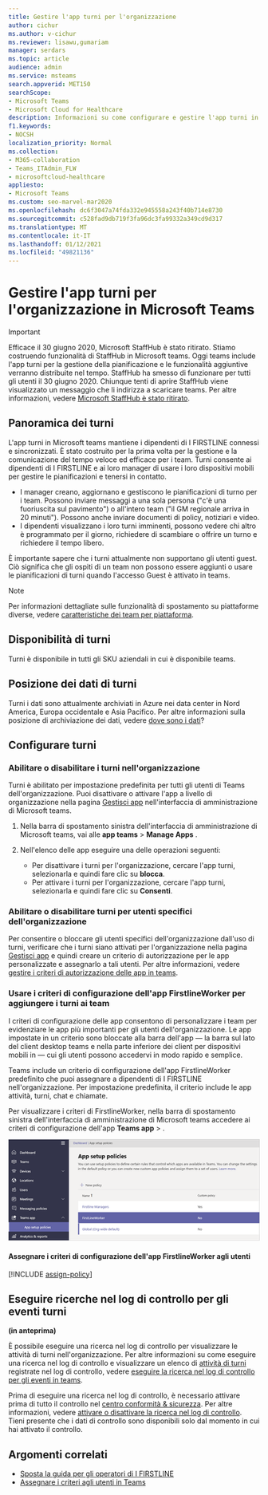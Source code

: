 ```yaml
---
title: Gestire l'app turni per l'organizzazione
author: cichur
ms.author: v-cichur
ms.reviewer: lisawu,gumariam
manager: serdars
ms.topic: article
audience: admin
ms.service: msteams
search.appverid: MET150
searchScope:
- Microsoft Teams
- Microsoft Cloud for Healthcare
description: Informazioni su come configurare e gestire l'app turni in teams per gli operatori di I FIRSTLINE dell'organizzazione.
f1.keywords:
- NOCSH
localization_priority: Normal
ms.collection:
- M365-collaboration
- Teams_ITAdmin_FLW
- microsoftcloud-healthcare
appliesto:
- Microsoft Teams
ms.custom: seo-marvel-mar2020
ms.openlocfilehash: dc6f3047a74fda332e945558a243f40b714e8730
ms.sourcegitcommit: c528fad9db719f3fa96dc3fa99332a349cd9d317
ms.translationtype: MT
ms.contentlocale: it-IT
ms.lasthandoff: 01/12/2021
ms.locfileid: "49821136"
---
```

# <a name="manage-the-shifts-app-for-your-organization-in-microsoft-teams"></a>Gestire l'app turni per l'organizzazione in Microsoft Teams

> [!IMPORTANT]
> Efficace il 30 giugno 2020, Microsoft StaffHub è stato ritirato. Stiamo costruendo funzionalità di StaffHub in Microsoft teams. Oggi teams include l'app turni per la gestione della pianificazione e le funzionalità aggiuntive verranno distribuite nel tempo. StaffHub ha smesso di funzionare per tutti gli utenti il 30 giugno 2020. Chiunque tenti di aprire StaffHub viene visualizzato un messaggio che li indirizza a scaricare teams. Per altre informazioni, vedere [Microsoft StaffHub è stato ritirato](microsoft-staffhub-to-be-retired.md).  

## <a name="overview-of-shifts"></a>Panoramica dei turni

L'app turni in Microsoft teams mantiene i dipendenti di I FIRSTLINE connessi e sincronizzati. È stato costruito per la prima volta per la gestione e la comunicazione del tempo veloce ed efficace per i team. Turni consente ai dipendenti di I FIRSTLINE e ai loro manager di usare i loro dispositivi mobili per gestire le pianificazioni e tenersi in contatto.

- I manager creano, aggiornano e gestiscono le pianificazioni di turno per i team. Possono inviare messaggi a una sola persona ("c'è una fuoriuscita sul pavimento") o all'intero team ("il GM regionale arriva in 20 minuti"). Possono anche inviare documenti di policy, notiziari e video. 
- I dipendenti visualizzano i loro turni imminenti, possono vedere chi altro è programmato per il giorno, richiedere di scambiare o offrire un turno e richiedere il tempo libero. 

È importante sapere che i turni attualmente non supportano gli utenti guest. Ciò significa che gli ospiti di un team non possono essere aggiunti o usare le pianificazioni di turni quando l'accesso Guest è attivato in teams. 

> [!Note]
> Per informazioni dettagliate sulle funzionalità di spostamento su piattaforme diverse, vedere [caratteristiche dei team per piattaforma](https://support.microsoft.com/office/teams-features-by-platform-debe7ff4-7db4-4138-b7d0-fcc276f392d3).

## <a name="availability-of-shifts"></a>Disponibilità di turni

Turni è disponibile in tutti gli SKU aziendali in cui è disponibile teams.

## <a name="location-of-shifts-data"></a>Posizione dei dati di turni

Turni i dati sono attualmente archiviati in Azure nei data center in Nord America, Europa occidentale e Asia Pacifico. Per altre informazioni sulla posizione di archiviazione dei dati, vedere [dove sono i dati](http://o365datacentermap.azurewebsites.net/)?

## <a name="set-up-shifts"></a>Configurare turni

### <a name="enable-or-disable-shifts-in-your-organization"></a>Abilitare o disabilitare i turni nell'organizzazione

Turni è abilitato per impostazione predefinita per tutti gli utenti di Teams dell'organizzazione. Puoi disattivare o attivare l'app a livello di organizzazione nella pagina [Gestisci app](../../manage-apps.md) nell'interfaccia di amministrazione di Microsoft teams.

1. Nella barra di spostamento sinistra dell'interfaccia di amministrazione di Microsoft teams, vai alle **app teams**  >  **Manage Apps** .
2. Nell'elenco delle app eseguire una delle operazioni seguenti:

    - Per disattivare i turni per l'organizzazione, cercare l'app turni, selezionarla e quindi fare clic su **blocca**.
    - Per attivare i turni per l'organizzazione, cercare l'app turni, selezionarla e quindi fare clic su **Consenti**.

### <a name="enable-or-disable-shifts-for-specific-users-in-your-organization"></a>Abilitare o disabilitare turni per utenti specifici dell'organizzazione

Per consentire o bloccare gli utenti specifici dell'organizzazione dall'uso di turni, verificare che i turni siano attivati per l'organizzazione nella pagina [Gestisci app](../../manage-apps.md) e quindi creare un criterio di autorizzazione per le app personalizzate e assegnarlo a tali utenti. Per altre informazioni, vedere [gestire i criteri di autorizzazione delle app in teams](../../teams-app-permission-policies.md).

### <a name="use-the-firstlineworker-app-setup-policy-to-pin-shifts-to-teams"></a>Usare i criteri di configurazione dell'app FirstlineWorker per aggiungere i turni ai team

I criteri di configurazione delle app consentono di personalizzare i team per evidenziare le app più importanti per gli utenti dell'organizzazione. Le app impostate in un criterio sono bloccate alla barra dell'app &mdash; la barra sul lato del client desktop teams e nella parte inferiore dei client per dispositivi mobili in &mdash; cui gli utenti possono accedervi in modo rapido e semplice.
 
Teams include un criterio di configurazione dell'app FirstlineWorker predefinito che puoi assegnare a dipendenti di I FIRSTLINE nell'organizzazione. Per impostazione predefinita, il criterio include le app attività, turni, chat e chiamate. 

Per visualizzare i criteri di FirstlineWorker, nella barra di spostamento sinistra dell'interfaccia di amministrazione di Microsoft teams accedere ai criteri di configurazione dell'app **Teams app**  >  .

![Screenshot dei criteri di configurazione dell'app FirstlineWorker](../../media/firstline-worker-app-setup-policy.png "Screenshot dei criteri di configurazione dell'app FirstlineWorker nell'interfaccia di amministrazione di Microsoft Teams")

#### <a name="assign-the-firstlineworker-app-setup-policy-to-users"></a>Assegnare i criteri di configurazione dell'app FirstlineWorker agli utenti

[!INCLUDE [assign-policy](../../includes/assign-policy.md)]

## <a name="search-the-audit-log-for-shifts-events"></a>Eseguire ricerche nel log di controllo per gli eventi turni

**(in anteprima)**

È possibile eseguire una ricerca nel log di controllo per visualizzare le attività di turni nell'organizzazione.  Per altre informazioni su come eseguire una ricerca nel log di controllo e visualizzare un elenco di [attività di turni](../../audit-log-events.md#shifts-in-teams-activities) registrate nel log di controllo, vedere [eseguire la ricerca nel log di controllo per gli eventi in teams](../../audit-log-events.md).

Prima di eseguire una ricerca nel log di controllo, è necessario attivare prima di tutto il controllo nel [centro conformità & sicurezza](https://protection.office.com). Per altre informazioni, vedere [attivare o disattivare la ricerca nel log di controllo](https://support.office.com/article/Turn-Office-365-audit-log-search-on-or-off-e893b19a-660c-41f2-9074-d3631c95a014). Tieni presente che i dati di controllo sono disponibili solo dal momento in cui hai attivato il controllo.

## <a name="related-topics"></a>Argomenti correlati

- [Sposta la guida per gli operatori di I FIRSTLINE](https://support.office.com/article/apps-and-services-cc1fba57-9900-4634-8306-2360a40c665b)
- [Assegnare i criteri agli utenti in Teams](../../assign-policies.md)

